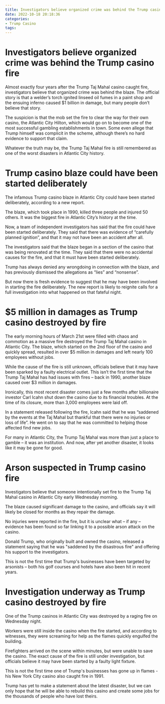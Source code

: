 ```yaml
---
title: Investigators believe organized crime was behind the Trump casino fire
date: 2022-10-18 20:18:36
categories:
- Trump Casino
tags:
---
```



#  Investigators believe organized crime was behind the Trump casino fire

Almost exactly four years after the Trump Taj Mahal casino caught fire, investigators believe that organized crime was behind the blaze. The official story is that a welder’s torch ignited linseed oil fumes in a paint shop and the ensuing inferno caused $1 billion in damage, but many people don’t believe that story.

The suspicion is that the mob set the fire to clear the way for their own casino, the Atlantic City Hilton, which would go on to become one of the most successful gambling establishments in town. Some even allege that Trump himself was complicit in the scheme, although there’s no hard evidence to support that claim.

Whatever the truth may be, the Trump Taj Mahal fire is still remembered as one of the worst disasters in Atlantic City history.

#  Trump casino blaze could have been started deliberately

The infamous Trump casino blaze in Atlantic City could have been started deliberately, according to a new report.

The blaze, which took place in 1990, killed three people and injured 50 others. It was the biggest fire in Atlantic City’s history at the time.

Now, a team of independent investigators has said that the fire could have been started deliberately. They said that there was evidence of “carefully planned ignition”, and that it may not have been an accident after all.

The investigators said that the blaze began in a section of the casino that was being renovated at the time. They said that there were no accidental causes for the fire, and that it must have been started deliberately.

 Trump has always denied any wrongdoing in connection with the blaze, and has previously dismissed the allegations as “lies” and “nonsense”.

But now there is fresh evidence to suggest that he may have been involved in starting the fire deliberately. The new report is likely to reignite calls for a full investigation into what happened on that fateful night.

#  $5 million in damages as Trump casino destroyed by fire

The early morning hours of March 21st were filled with chaos and commotion as a massive fire destroyed the Trump Taj Mahal casino in Atlantic City. The blaze, which started on the 2nd floor of the casino and quickly spread, resulted in over $5 million in damages and left nearly 100 employees without jobs.

While the cause of the fire is still unknown, officials believe that it may have been sparked by a faulty electrical outlet. This isn’t the first time that the Trump Taj Mahal has had issues with fires – back in 1990, another blaze caused over $3 million in damages.

Ironically, this most recent disaster comes just a few months after billionaire investor Carl Icahn shut down the casino due to its financial troubles. At the time of its closure, more than 3,000 employees were laid off.

In a statement released following the fire, Icahn said that he was “saddened by the events at the Taj Mahal but thankful that there were no injuries or loss of life”. He went on to say that he was committed to helping those affected find new jobs.

For many in Atlantic City, the Trump Taj Mahal was more than just a place to gamble – it was an institution. And now, after yet another disaster, it looks like it may be gone for good.

#  Arson suspected in Trump casino fire

Investigators believe that someone intentionally set fire to the Trump Taj Mahal casino in Atlantic City early Wednesday morning.

The blaze caused significant damage to the casino, and officials say it will likely be closed for months as they repair the damage.

No injuries were reported in the fire, but it is unclear what – if any – evidence has been found so far linking it to a possible arson attack on the casino.

Donald Trump, who originally built and owned the casino, released a statement saying that he was "saddened by the disastrous fire" and offering his support to the investigators.

This is not the first time that Trump's businesses have been targeted by arsonists – both his golf courses and hotels have also been hit in recent years.

#  Investigation underway as Trump casino destroyed by fire

One of the Trump casinos in Atlantic City was destroyed by a raging fire on Wednesday night.

Workers were still inside the casino when the fire started, and according to witnesses, they were screaming for help as the flames quickly engulfed the building.

Firefighters arrived on the scene within minutes, but were unable to save the casino. The exact cause of the fire is still under investigation, but officials believe it may have been started by a faulty light fixture.

This is not the first time one of Trump's businesses has gone up in flames - his New York City casino also caught fire in 1991.

 Trump has yet to make a statement about the latest disaster, but we can only hope that he will be able to rebuild this casino and create some jobs for the thousands of people who have lost theirs.